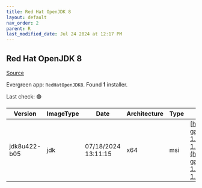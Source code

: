 ```yaml
---
title: Red Hat OpenJDK 8
layout: default
nav_order: 2
parent: R
last_modified_date: Jul 24 2024 at 12:17 PM
---
```


## Red Hat OpenJDK 8

[Source](https://developers.redhat.com/products/openjdk/overview)

Evergreen app: `RedHatOpenJDK8`. Found **1** installer.

Last check: 🟢

| Version      | ImageType | Date                | Architecture | Type | URI                                                                                                                                                                                                                                                                                              |
| ------------ | --------- | ------------------- | ------------ | ---- | ------------------------------------------------------------------------------------------------------------------------------------------------------------------------------------------------------------------------------------------------------------------------------------------------ |
| jdk8u422-b05 | jdk       | 07/18/2024 13:11:15 | x64          | msi  | [https://developers.redhat.com/content-gateway/file/pub/openjdk/adoptium/July_2024/java-1.8.0-openjdk-1.8.0.422-1.b05.redhat.windows.x86_64.msi](https://developers.redhat.com/content-gateway/file/pub/openjdk/adoptium/July_2024/java-1.8.0-openjdk-1.8.0.422-1.b05.redhat.windows.x86_64.msi) |
